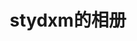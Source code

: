 ---
description: 图片托管于国外服务器，加载速度可能较慢
title: stydxm的相册
featured_image: "" # 头像
menus:
  main:
    name: 主页
    weight: -1
---
